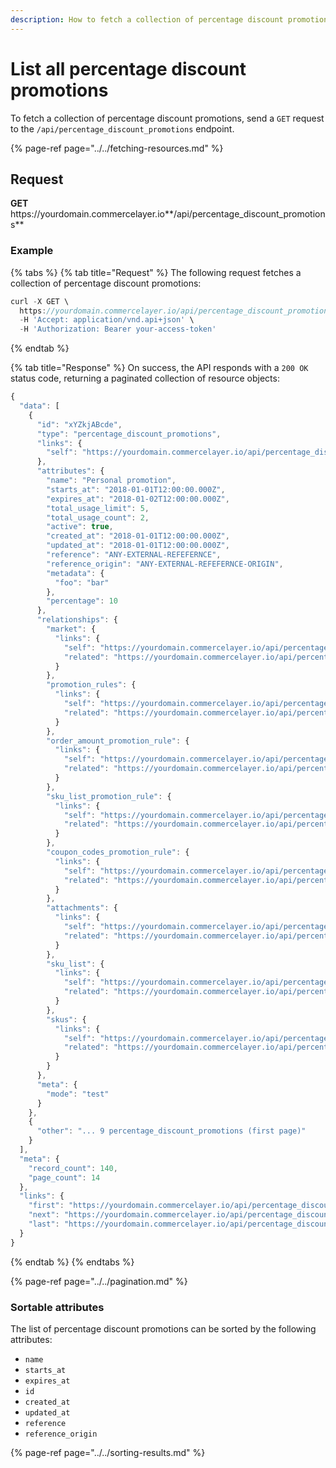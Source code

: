 ```yaml
---
description: How to fetch a collection of percentage discount promotions via API
---
```


# List all percentage discount promotions

To fetch a collection of percentage discount promotions, send a `GET` request to the `/api/percentage_discount_promotions` endpoint.

{% page-ref page="../../fetching-resources.md" %}

## Request

**GET** https://<i></i>yourdomain.commercelayer.io**/api/percentage_discount_promotions**

### **Example**

{% tabs %}
{% tab title="Request" %}
The following request fetches a collection of percentage discount promotions:

```javascript
curl -X GET \
  https://yourdomain.commercelayer.io/api/percentage_discount_promotions/ \
  -H 'Accept: application/vnd.api+json' \
  -H 'Authorization: Bearer your-access-token'
```
{% endtab %}

{% tab title="Response" %}
On success, the API responds with a `200 OK` status code, returning a paginated collection of resource objects:

```javascript
{
  "data": [
    {
      "id": "xYZkjABcde",
      "type": "percentage_discount_promotions",
      "links": {
        "self": "https://yourdomain.commercelayer.io/api/percentage_discount_promotions/xYZkjABcde"
      },
      "attributes": {
        "name": "Personal promotion",
        "starts_at": "2018-01-01T12:00:00.000Z",
        "expires_at": "2018-01-02T12:00:00.000Z",
        "total_usage_limit": 5,
        "total_usage_count": 2,
        "active": true,
        "created_at": "2018-01-01T12:00:00.000Z",
        "updated_at": "2018-01-01T12:00:00.000Z",
        "reference": "ANY-EXTERNAL-REFEFERNCE",
        "reference_origin": "ANY-EXTERNAL-REFEFERNCE-ORIGIN",
        "metadata": {
          "foo": "bar"
        },
        "percentage": 10
      },
      "relationships": {
        "market": {
          "links": {
            "self": "https://yourdomain.commercelayer.io/api/percentage_discount_promotions/xYZkjABcde/relationships/market",
            "related": "https://yourdomain.commercelayer.io/api/percentage_discount_promotions/xYZkjABcde/market"
          }
        },
        "promotion_rules": {
          "links": {
            "self": "https://yourdomain.commercelayer.io/api/percentage_discount_promotions/xYZkjABcde/relationships/promotion_rules",
            "related": "https://yourdomain.commercelayer.io/api/percentage_discount_promotions/xYZkjABcde/promotion_rules"
          }
        },
        "order_amount_promotion_rule": {
          "links": {
            "self": "https://yourdomain.commercelayer.io/api/percentage_discount_promotions/xYZkjABcde/relationships/order_amount_promotion_rule",
            "related": "https://yourdomain.commercelayer.io/api/percentage_discount_promotions/xYZkjABcde/order_amount_promotion_rule"
          }
        },
        "sku_list_promotion_rule": {
          "links": {
            "self": "https://yourdomain.commercelayer.io/api/percentage_discount_promotions/xYZkjABcde/relationships/sku_list_promotion_rule",
            "related": "https://yourdomain.commercelayer.io/api/percentage_discount_promotions/xYZkjABcde/sku_list_promotion_rule"
          }
        },
        "coupon_codes_promotion_rule": {
          "links": {
            "self": "https://yourdomain.commercelayer.io/api/percentage_discount_promotions/xYZkjABcde/relationships/coupon_codes_promotion_rule",
            "related": "https://yourdomain.commercelayer.io/api/percentage_discount_promotions/xYZkjABcde/coupon_codes_promotion_rule"
          }
        },
        "attachments": {
          "links": {
            "self": "https://yourdomain.commercelayer.io/api/percentage_discount_promotions/xYZkjABcde/relationships/attachments",
            "related": "https://yourdomain.commercelayer.io/api/percentage_discount_promotions/xYZkjABcde/attachments"
          }
        },
        "sku_list": {
          "links": {
            "self": "https://yourdomain.commercelayer.io/api/percentage_discount_promotions/xYZkjABcde/relationships/sku_list",
            "related": "https://yourdomain.commercelayer.io/api/percentage_discount_promotions/xYZkjABcde/sku_list"
          }
        },
        "skus": {
          "links": {
            "self": "https://yourdomain.commercelayer.io/api/percentage_discount_promotions/xYZkjABcde/relationships/skus",
            "related": "https://yourdomain.commercelayer.io/api/percentage_discount_promotions/xYZkjABcde/skus"
          }
        }
      },
      "meta": {
        "mode": "test"
      }
    },
    {
      "other": "... 9 percentage_discount_promotions (first page)"
    }
  ],
  "meta": {
    "record_count": 140,
    "page_count": 14
  },
  "links": {
    "first": "https://yourdomain.commercelayer.io/api/percentage_discount_promotions?page[number]=1&page[size]=10",
    "next": "https://yourdomain.commercelayer.io/api/percentage_discount_promotions?page[number]=2&page[size]=10",
    "last": "https://yourdomain.commercelayer.io/api/percentage_discount_promotions?page[number]=14&page[size]=10"
  }
}
```
{% endtab %}
{% endtabs %}

{% page-ref page="../../pagination.md" %}

### Sortable attributes

The list of percentage discount promotions can be sorted by the following attributes:

* `name`
* `starts_at`
* `expires_at`
* `id`
* `created_at`
* `updated_at`
* `reference`
* `reference_origin`

{% page-ref page="../../sorting-results.md" %}

